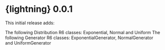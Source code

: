 # {lightning} 0.0.1

This initial release adds:

The following Distribution R6 classes: Exponential, Normal and Uniform
The following Generator R6 classes: ExponentialGenerator, NormalGenerator and UniformGenerator
